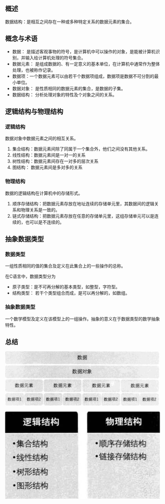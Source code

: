 ## 概述
数据结构：是相互之间存在一种或多种特定关系的数据元素的集合。

## 概念与术语

- 数据： 是描述客观事物的符号，是计算机中可以操作的对象，是能被计算机识别，并输入给计算机处理的符号集合。
- 数据元素： 是组成数据的、有一定意义的基本单位，在计算机中通常作为整体处理，也被称作记录。
- 数据项：一个数据元素可以由若干个数据项组成，数据项是数据不可分割的最小单位。
- 数据对象： 是性质相同的数据元素的集合，是数据的子集。
- 数据结构： 分析处理对象的特性及个对象之间的关系。


## 逻辑结构与物理结构

### 逻辑结构

数据对象中数据元素之间的相互关系。
1. 集合结构：数据元素间除了同属于一个集合外，他们之间没有其他关系。
2. 线性结构：数据元素间是一对一的关系
3. 树性结构：数据元素间存在一对多的层次关系
4. 图结构： 数据元素间是多对多的关系

### 物理结构

数据的逻辑结构在计算机中的存储形式。

1. 顺序存储结构：把数据元素存放在地址连续的存储单元里，其数据间的逻辑关系和物理关系是一致的。
2. 链式存储结构：把数据元素存放在任意的存储单元里，这组存储单元可以是连续的，也可以是不连续的。

## 抽象数据类型

### 数据类型
一组性质相同的值的集合及定义在此集合上的一些操作的总称。

在C语言中，数据类型分为
- 原子类型：是不可再分解的基本类型，如整型，字符型。
- 结构类型： 若干个类型组合而成，是可以再分解的，如数组。

### 抽象数据类型
一个数学模型及定义在该模型上的一组操作。抽象的意义在于数据类型的数学抽象特性。

## 总结

![相关概念](imgs/data_val.png)
<br/>
<br/>
![分类](imgs/data_coll.png)
